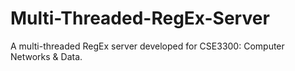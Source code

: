 # Multi-Threaded-RegEx-Server
A multi-threaded RegEx server developed for CSE3300: Computer Networks &amp; Data.
